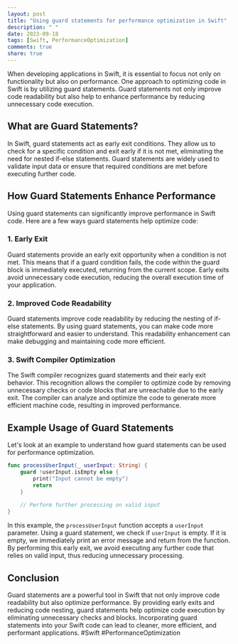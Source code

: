 ```yaml
---
layout: post
title: "Using guard statements for performance optimization in Swift"
description: " "
date: 2023-09-18
tags: [Swift, PerformanceOptimization]
comments: true
share: true
---
```


When developing applications in Swift, it is essential to focus not only on functionality but also on performance. One approach to optimizing code in Swift is by utilizing guard statements. Guard statements not only improve code readability but also help to enhance performance by reducing unnecessary code execution.

## What are Guard Statements?

In Swift, guard statements act as early exit conditions. They allow us to check for a specific condition and exit early if it is not met, eliminating the need for nested if-else statements. Guard statements are widely used to validate input data or ensure that required conditions are met before executing further code.

## How Guard Statements Enhance Performance

Using guard statements can significantly improve performance in Swift code. Here are a few ways guard statements help optimize code:

### 1. Early Exit

Guard statements provide an early exit opportunity when a condition is not met. This means that if a guard condition fails, the code within the guard block is immediately executed, returning from the current scope. Early exits avoid unnecessary code execution, reducing the overall execution time of your application.

### 2. Improved Code Readability

Guard statements improve code readability by reducing the nesting of if-else statements. By using guard statements, you can make code more straightforward and easier to understand. This readability enhancement can make debugging and maintaining code more efficient.

### 3. Swift Compiler Optimization

The Swift compiler recognizes guard statements and their early exit behavior. This recognition allows the compiler to optimize code by removing unnecessary checks or code blocks that are unreachable due to the early exit. The compiler can analyze and optimize the code to generate more efficient machine code, resulting in improved performance.

## Example Usage of Guard Statements

Let's look at an example to understand how guard statements can be used for performance optimization.

```swift
func processUserInput(_ userInput: String) {
    guard !userInput.isEmpty else {
        print("Input cannot be empty")
        return
    }
    
    // Perform further processing on valid input
}
```

In this example, the `processUserInput` function accepts a `userInput` parameter. Using a guard statement, we check if `userInput` is empty. If it is empty, we immediately print an error message and return from the function. By performing this early exit, we avoid executing any further code that relies on valid input, thus reducing unnecessary processing.

## Conclusion

Guard statements are a powerful tool in Swift that not only improve code readability but also optimize performance. By providing early exits and reducing code nesting, guard statements help optimize code execution by eliminating unnecessary checks and blocks. Incorporating guard statements into your Swift code can lead to cleaner, more efficient, and performant applications. #Swift #PerformanceOptimization
